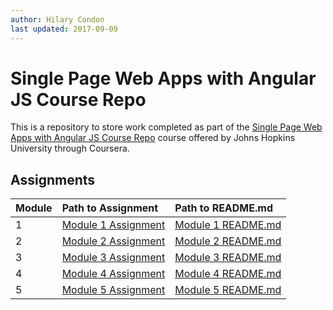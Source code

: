 ```yaml
---
author: Hilary Condon
last updated: 2017-09-09
---
```


# [](#single-page-web-apps-with-angular-js-course-repo)Single Page Web Apps with Angular JS Course Repo

This is a repository to store work completed as part of the [Single Page Web Apps with Angular JS Course Repo](https://www.coursera.org/learn/html-css-javascript-for-web-developers) course offered by Johns Hopkins University through Coursera. 

## [](#assignments)Assignments

| Module       | Path to Assignment | Path to README.md |
|:-------------|:-------------------|:------------------|
| 1           | [Module 1 Assignment](https://hilarycondon.github.io/coursera-angular-js-repo/mod1_solution/) | [Module 1 README.md](https://github.com/hilarycondon/coursera-angular-js-repo/blob/master/mod1_solution/README.md)  |
| 2            | [Module 2 Assignment](https://hilarycondon.github.io/coursera-angular-js-repo/mod2_solution/) | [Module 2 README.md](https://github.com/hilarycondon/coursera-angular-js-repo/blob/master/mod2_solution/README.md)  |
| 3           | [Module 3 Assignment](https://hilarycondon.github.io/coursera-angular-js-repo/mod3_solution/) | [Module 3 README.md](https://github.com/hilarycondon/coursera-angular-js-repo/blob/master/mod3_solution/README.md)  |
| 4          | [Module 4 Assignment](https://hilarycondon.github.io/coursera-angular-js-repo/mod4_solultion/#/) | [Module 4 README.md](https://hilarycondon.github.io/coursera-angular-js-repo/mod4_solultion/README.md)  |
| 5         | [Module 5 Assignment](https://hilarycondon.github.io/coursera-angular-js-repo/mod5_solution/) | [Module 5 README.md](https://github.com/hilarycondon/coursera-angular-js-repo/blob/master/mod5_solution/README.md)  |
